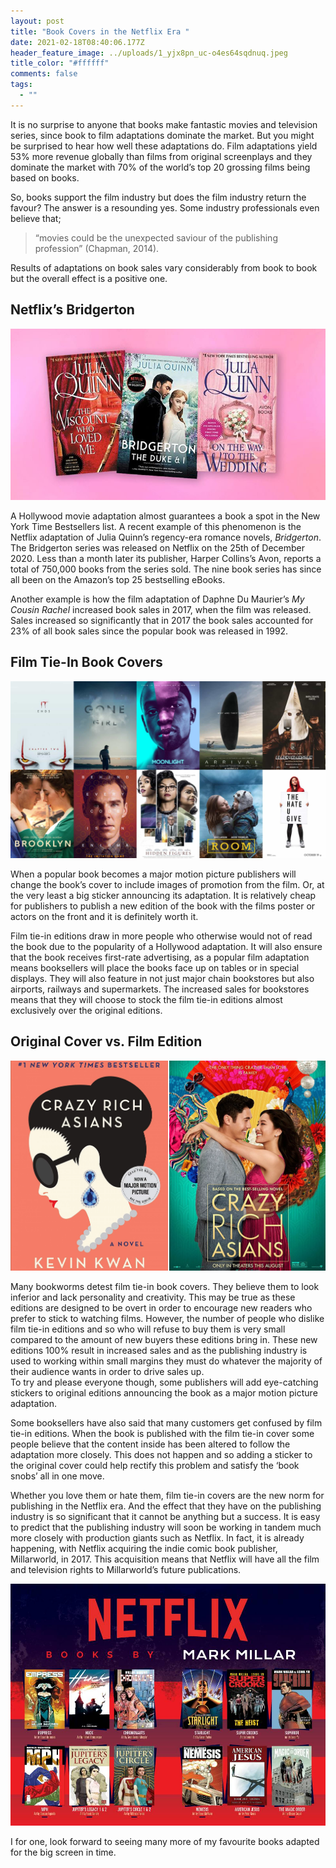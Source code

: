 ```yaml
---
layout: post
title: "Book Covers in the Netflix Era "
date: 2021-02-18T08:40:06.177Z
header_feature_image: ../uploads/1_yjx8pn_uc-o4es64sqdnuq.jpeg
title_color: "#ffffff"
comments: false
tags:
  - ""
---
```

It is no surprise to anyone that books make fantastic movies and television series, since book to film adaptations dominate the market. But you might be surprised to hear how well these adaptations do. Film adaptations yield 53% more revenue globally than films from original screenplays and they dominate the market with 70% of the world’s top 20 grossing films being based on books. 

So, books support the film industry but does the film industry return the favour? The answer is a resounding yes. Some industry professionals even believe that; 

> “movies could be the unexpected saviour of the publishing profession” (Chapman, 2014). 

Results of adaptations on book sales vary considerably from book to book but the overall effect is a positive one. 

## Netflix’s Bridgerton

![Bridgerton Book Covers](../uploads/new.jpg)

A Hollywood movie adaptation almost guarantees a book a spot in the New York Time Bestsellers list. 
A recent example of this phenomenon is the Netflix adaptation of Julia Quinn’s regency-era romance novels, *Bridgerton*. The Bridgerton series was released on Netflix on the 25th of December 2020. Less than a month later its publisher, Harper Collins’s Avon, reports a total of 750,000 books from the series sold. The nine book series has since all been on the Amazon’s top 25 bestselling eBooks. 

Another example is how the film adaptation of Daphne Du Maurier’s *My Cousin Rachel* increased book sales in 2017, when the film was released. Sales increased so significantly that in 2017 the book sales accounted for 23% of all book sales since the popular book was released in 1992. 

## Film Tie-In Book Covers

![](../uploads/best-book-adaptations-featured-studiobinder-min.jpg)

When a popular book becomes a major motion picture publishers will change the book’s cover to include images of promotion from the film. Or, at the very least a big sticker announcing its adaptation. 
It is relatively cheap for publishers to publish a new edition of the book with the films poster or actors on the front and it is definitely worth it. 

Film tie-in editions draw in more people who otherwise would not of read the book due to the popularity of a Hollywood adaptation. It will also ensure that the book receives first-rate advertising, as a popular film adaptation means booksellers will place the books face up on tables or in special displays. They will also feature in not just major chain bookstores but also airports, railways and supermarkets. 
The increased sales for bookstores means that they will choose to stock the film tie-in editions almost exclusively over the original editions. 

## Original Cover vs. Film Edition

![Crazy Rich Asian Covers](../uploads/image.webp)

Many bookworms detest film tie-in book covers. They believe them to look inferior and lack personality and creativity. This may be true as these editions are designed to be overt in order to encourage new readers who prefer to stick to watching films.
However, the number of people who dislike film tie-in editions and so who will refuse to buy them is very small compared to the amount of new buyers these editions bring in. These new editions 100% result in increased sales and as the publishing industry is used to working within small margins they must do whatever the majority of their audience wants in order to drive sales up.\
To try and please everyone though, some publishers will add eye-catching stickers to original editions announcing the book as a major motion picture adaptation. 

Some booksellers have also said that many customers get confused by film tie-in editions. When the book is published with the film tie-in cover some people believe that the content inside has been altered to follow the adaptation more closely. This does not happen and so adding a sticker to the original cover could help rectify this problem and satisfy the ‘book snobs’ all in one move. 

Whether you love them or hate them, film tie-in covers are the new norm for publishing in the Netflix era. And the effect that they have on the publishing industry is so significant that it cannot be anything but a success. 
It is easy to predict that the publishing industry will soon be working in tandem much more closely with production giants such as Netflix. 
In fact, it is already happening, with Netflix acquiring the indie comic book publisher, Millarworld, in 2017. This acquisition means that Netflix will have all the film and television rights to Millarworld’s future publications.

![Netflix's Millarworld ](../uploads/1584297362_010501_1584297524_sumario_normal.jpg)

I for one, look forward to seeing many more of my favourite books adapted for the big screen in time.